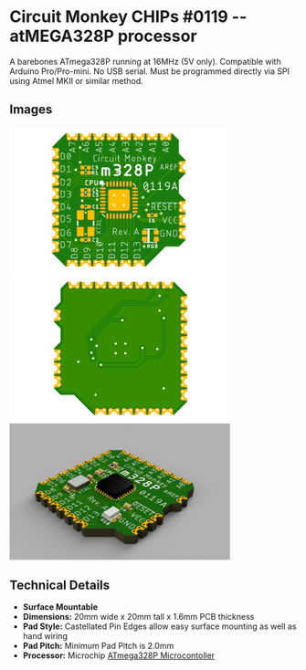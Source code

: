# Circuit Monkey CHIPs &#35;0119 -- atMEGA328P processor

A barebones ATmega328P running at 16MHz (5V only). Compatible with Arduino Pro/Pro-mini. No USB serial. Must be programmed directly via SPI using Atmel MKII or similar method.

## Images
 <img src="Documents/assets/0119A-m328p-preview-top.png" alt="Top View" width="386" /> <img src="Documents/assets/0119A-m328p-preview-bottom.png" alt="Bottom View" width="386" /><img src="Documents/assets/0119A-m328p-3D.png" alt="3D Rendering" width="386" />

## Technical Details
* **Surface Mountable**
* **Dimensions:** 20mm wide x 20mm tall  x 1.6mm PCB thickness
* **Pad Style:** Castellated Pin Edges allow easy surface mounting as well as hand wiring
* **Pad Pitch:** Minimum Pad Pitch is 2.0mm
* **Processor:** Microchip [ATmega328P Microcontoller](https://ww1.microchip.com/downloads/en/DeviceDoc/Atmel-7810-Automotive-Microcontrollers-ATmega328P_Datasheet.pdf)
